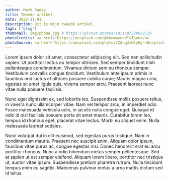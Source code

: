 ```yaml
---
author: Mark Dumay
title: Tweede artikel
date: 2022-11-01
description: Dit is mijn tweede artikel.
tags: ["blog"]
thumbnail: img/phone.jpg # https://picsum.photos/id/160/3200/2119
photoCredits: <a href="https://unsplash.com/@thomweerd">Thom</a> 
photoSource: <a href="https://unsplash.com/photos/Zdcq3iKly6g">Unsplash</a>
---
```


Lorem ipsum dolor sit amet, consectetur adipiscing elit. Sed non sollicitudin sapien. Ut porttitor lectus eu tempor ultricies. Sed semper tincidunt nibh pellentesque condimentum. Vivamus dictum sem eu rhoncus semper. Vestibulum convallis congue tincidunt. Vestibulum ante ipsum primis in faucibus orci luctus et ultrices posuere cubilia curae; Mauris magna urna, egestas sit amet ligula quis, viverra semper arcu. Praesent laoreet nunc vitae nulla posuere facilisis.

Nunc eget dignissim ex, sed lobortis leo. Suspendisse mollis posuere tellus, in viverra nunc ullamcorper vitae. Nam vel tempor arcu, in imperdiet odio. Fusce malesuada vehicula odio, in iaculis nulla congue eget. Quisque id odio id nisl facilisis posuere porta sit amet mauris. Curabitur lorem leo, tempus id rhoncus eget, placerat vitae lectus. Morbi eu aliquet enim. Nulla malesuada laoreet sodales.

Nunc volutpat dui in elit euismod, sed egestas purus tristique. Nam in condimentum mauris. Praesent nec suscipit enim. Aliquam dolor ipsum, faucibus vitae purus ac, congue egestas nisi. Donec hendrerit erat eu arcu porttitor rhoncus. Nunc a odio bibendum metus semper pellentesque. Sed at sapien ut est semper eleifend. Aliquam lorem libero, porttitor nec tristique ut, auctor vitae ipsum. Suspendisse pretium pharetra rutrum. Nulla tincidunt tempus enim eu sagittis. Maecenas pulvinar metus a urna mattis dictum sed id tellus.
